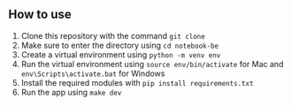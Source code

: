 ## How to use

1. Clone this repository with the command `git clone `
2. Make sure to enter the directory using `cd notebook-be`
3. Create a virtual environment using `python -m venv env`
4. Run the virtual environment using `source env/bin/activate` for Mac and `env\Scripts\activate.bat` for Windows
5. Install the required modules with `pip install requirements.txt`
6. Run the app using `make dev`

